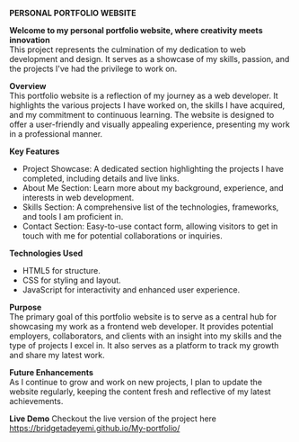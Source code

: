 **PERSONAL PORTFOLIO WEBSITE**

**Welcome to my personal portfolio website, where creativity meets innovation**   
This project represents the culmination of my dedication to web development and design. It serves as a showcase of my skills, passion, and the projects I've had the privilege to work on.

**Overview**       
This portfolio website is a reflection of my journey as a web developer. It highlights the various projects I have worked on, the skills I have acquired, and my commitment to continuous learning. The website is designed to offer a user-friendly and visually appealing experience, presenting my work in a professional manner.

**Key Features**
- Project Showcase: A dedicated section highlighting the projects I have completed, including details and live links.
- About Me Section: Learn more about my background, experience, and interests in web development.
- Skills Section: A comprehensive list of the technologies, frameworks, and tools I am proficient in.
- Contact Section: Easy-to-use contact form, allowing visitors to get in touch with me for potential collaborations or inquiries.
  
**Technologies Used**
- HTML5 for structure.
- CSS for styling and layout.
- JavaScript for interactivity and enhanced user experience.
  
**Purpose**    
The primary goal of this portfolio website is to serve as a central hub for showcasing my work as a frontend web developer. It provides potential employers, collaborators, and clients with an insight into my skills and the type of projects I excel in. It also serves as a platform to track my growth and share my latest work.

**Future Enhancements**     
As I continue to grow and work on new projects, I plan to update the website regularly, keeping the content fresh and reflective of my latest achievements.

**Live Demo**
Checkout the live version of the project here https://bridgetadeyemi.github.io/My-portfolio/
